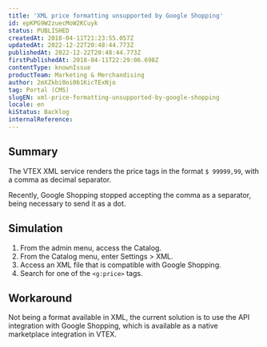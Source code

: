```yaml
---
title: 'XML price formatting unsupported by Google Shopping'
id: epKPG9W2zuecMoW2KCuyk
status: PUBLISHED
createdAt: 2018-04-11T21:23:55.057Z
updatedAt: 2022-12-22T20:48:44.773Z
publishedAt: 2022-12-22T20:48:44.773Z
firstPublishedAt: 2018-04-11T22:29:06.698Z
contentType: knownIssue
productTeam: Marketing & Merchandising
author: 2mXZkbi0oi061KicTExNjo
tag: Portal (CMS)
slugEN: xml-price-formatting-unsupported-by-google-shopping
locale: en
kiStatus: Backlog
internalReference: 
---
```


## Summary

The VTEX XML service renders the price tags in the format `$ 99999,99`, with a comma as decimal separator.

Recently, Google Shopping stopped accepting the comma as a separator, being necessary to send it as a dot.

## Simulation

1. From the admin menu, access the Catalog.
2. From the Catalog menu, enter Settings > XML.
3. Access an XML file that is compatible with Google Shopping.
4. Search for one of the `<g:price>` tags.

## Workaround

Not being a format available in XML, the current solution is to use the API integration with Google Shopping, which is available as a native marketplace integration in VTEX.



